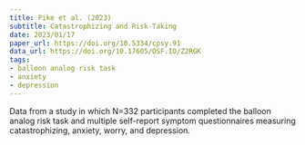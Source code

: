 ```yaml
---
title: Pike et al. (2023)
subtitle: Catastrophizing and Risk-Taking
date: 2023/01/17
paper_url: https://doi.org/10.5334/cpsy.91
data_url: https://doi.org/10.17605/OSF.IO/Z2RGK
tags:
- balloon analog risk task
- anxiety
- depression
---
```


Data from a study in which N=332 participants completed the balloon analog risk task and multiple self-report symptom questionnaires measuring catastrophizing, anxiety, worry, and depression.
